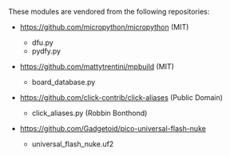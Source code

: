 These modules are vendored from the following repositories:

- https://github.com/micropython/micropython (MIT)
  - dfu.py
  - pydfy.py

- https://github.com/mattytrentini/mpbuild (MIT)
  - board_database.py

- https://github.com/click-contrib/click-aliases  (Public Domain)
  - click_aliases.py (Robbin Bonthond)

- https://github.com/Gadgetoid/pico-universal-flash-nuke
    - universal_flash_nuke.uf2